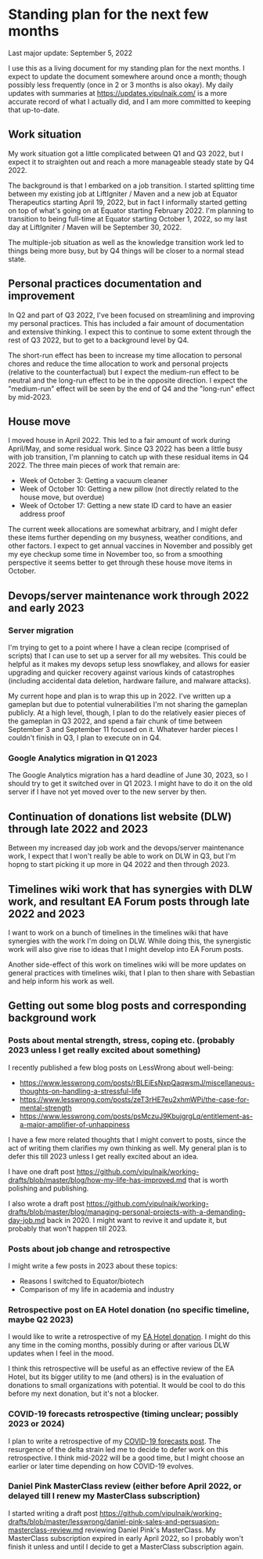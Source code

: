 # Standing plan for the next few months

Last major update: September 5, 2022

I use this as a living document for my standing plan for the next
months. I expect to update the document somewhere around once a month;
though possibly less frequently (once in 2 or 3 months is also
okay). My daily updates with summaries at
https://updates.vipulnaik.com/ is a more accurate record of what I
actually did, and I am more committed to keeping that up-to-date.

## Work situation

My work situation got a little complicated between Q1 and Q3 2022, but
I expect it to straighten out and reach a more manageable steady state
by Q4 2022.

The background is that I embarked on a job transition. I started
splitting time between my existing job at LiftIgniter / Maven and a
new job at Equator Therapeutics starting April 19, 2022, but in fact I
informally started getting on top of what's going on at Equator
starting February 2022. I'm planning to transition to being full-time
at Equator starting October 1, 2022, so my last day at LiftIgniter /
Maven will be September 30, 2022.

The multiple-job situation as well as the knowledge transition work
led to things being more busy, but by Q4 things will be closer to a
normal stead state.

## Personal practices documentation and improvement

In Q2 and part of Q3 2022, I've been focused on streamlining and
improving my personal practices. This has included a fair amount of
documentation and extensive thinking. I expect this to continue to
some extent through the rest of Q3 2022, but to get to a background
level by Q4.

The short-run effect has been to increase my time allocation to
personal chores and reduce the time allocation to work and personal
projects (relative to the counterfactual) but I expect the medium-run
effect to be neutral and the long-run effect to be in the opposite
direction. I expect the "medium-run" effect will be seen by the end of
Q4 and the "long-run" effect by mid-2023.

## House move

I moved house in April 2022. This led to a fair amount of work during
April/May, and some residual work. Since Q3 2022 has been a little
busy with job transition, I'm planning to catch up with these residual
items in Q4 2022. The three main pieces of work that remain are:

* Week of October 3: Getting a vacuum cleaner
* Week of October 10: Getting a new pillow (not directly related to
  the house move, but overdue)
* Week of October 17: Getting a new state ID card to have an easier
  address proof

The current week allocations are somewhat arbitrary, and I might defer
these items further depending on my busyness, weather conditions, and
other factors. I expect to get annual vaccines in November and
possibly get my eye checkup some time in November too, so from a
smoothing perspective it seems better to get through these house move
items in October.

## Devops/server maintenance work through 2022 and early 2023

### Server migration

I'm trying to get to a point where I have a clean recipe (comprised of
scripts) that I can use to set up a server for all my websites. This
could be helpful as it makes my devops setup less snowflakey, and
allows for easier upgrading and quicker recovery against various kinds
of catastrophes (including accidental data deletion, hardware failure,
and malware attacks).

My current hope and plan is to wrap this up in 2022. I've written up a
gameplan but due to potential vulnerabilities I'm not sharing the
gameplan publicly. At a high level, though, I plan to do the
relatively easier pieces of the gameplan in Q3 2022, and spend a fair
chunk of time between September 3 and September 11 focused on
it. Whatever harder pieces I couldn't finish in Q3, I plan to execute
on in Q4.

### Google Analytics migration in Q1 2023

The Google Analytics migration has a hard deadline of June 30, 2023,
so I should try to get it switched over in Q1 2023. I might have to do
it on the old server if I have not yet moved over to the new server by
then.

## Continuation of donations list website (DLW) through late 2022 and 2023

Between my increased day job work and the devops/server maintenance
work, I expect that I won't really be able to work on DLW in Q3, but
I'm hopng to start picking it up more in Q4 2022 and then through
2023.

## Timelines wiki work that has synergies with DLW work, and resultant EA Forum posts through late 2022 and 2023

I want to work on a bunch of timelines in the timelines wiki that have
synergies with the work I'm doing on DLW. While doing this, the
synergistic work will also give rise to ideas that I might develop
into EA Forum posts.

Another side-effect of this work on timelines wiki will be more
updates on general practices with timelines wiki, that I plan to then
share with Sebastian and help inform his work as well.

## Getting out some blog posts and corresponding background work

### Posts about mental strength, stress, coping etc. (probably 2023 unless I get really excited about something)

I recently published a few blog posts on LessWrong about well-being:

* https://www.lesswrong.com/posts/rBLEiEsNxpQaqwsmJ/miscellaneous-thoughts-on-handling-a-stressful-life
* https://www.lesswrong.com/posts/zeT3rHE7eu2xhmWPi/the-case-for-mental-strength
* https://www.lesswrong.com/posts/psMczuJ9KbujgrgLq/entitlement-as-a-major-amplifier-of-unhappiness

I have a few more related thoughts that I might convert to posts,
since the act of writing them clarifies my own thinking as well. My
general plan is to defer this till 2023 unless I get really excited
about an idea.

I have one draft post
https://github.com/vipulnaik/working-drafts/blob/master/blog/how-my-life-has-improved.md
that is worth polishing and publishing.

I also wrote a draft post
https://github.com/vipulnaik/working-drafts/blob/master/blog/managing-personal-projects-with-a-demanding-day-job.md
back in 2020. I might want to revive it and update it, but probably
that won't happen till 2023.

### Posts about job change and retrospective

I might write a few posts in 2023 about these topics:

* Reasons I switched to Equator/biotech
* Comparison of my life in academia and industry

### Retrospective post on EA Hotel donation (no specific timeline, maybe Q2 2023)

I would like to write a retrospective of my [EA Hotel
donation](https://forum.effectivealtruism.org/posts/BM2DYWpM6rSxyZ7AS/my-q1-2019-ea-hotel-donation). I
might do this any time in the coming months, possibly during or after
various DLW updates when I feel in the mood.

I think this retrospective will be useful as an effective review of
the EA Hotel, but its bigger utility to me (and others) is in the
evaluation of donations to small organizations with potential. It
would be cool to do this before my next donation, but it's not a
blocker.

### COVID-19 forecasts retrospective (timing unclear; possibly 2023 or 2024)

I plan to write a retrospective of my [COVID-19 forecasts
post](https://www.lesswrong.com/posts/pBPiZQYBF9niRAMSq/coronavirus-the-four-levels-of-social-distancing-and-when). The
resurgence of the delta strain led me to decide to defer work on this
retrospective. I think mid-2022 will be a good time, but I might
choose an earlier or later time depending on how COVID-19 evolves.

### Daniel Pink MasterClass review (either before April 2022, or delayed till I renew my MasterClass subscription)

I started writing a draft post
https://github.com/vipulnaik/working-drafts/blob/master/lesswrong/daniel-pink-sales-and-persuasion-masterclass-review.md
reviewing Daniel Pink's MasterClass. My MasterClass subscription
expired in early April 2022, so I probably won't finish it unless and
until I decide to get a MasterClass subscription again.
